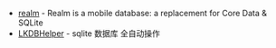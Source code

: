 - [realm](https://github.com/realm/realm-swift) - Realm is a mobile database: a replacement for Core Data & SQLite
- [LKDBHelper](https://github.com/skydragon8/LKDBHelper) - sqlite 数据库 全自动操作

